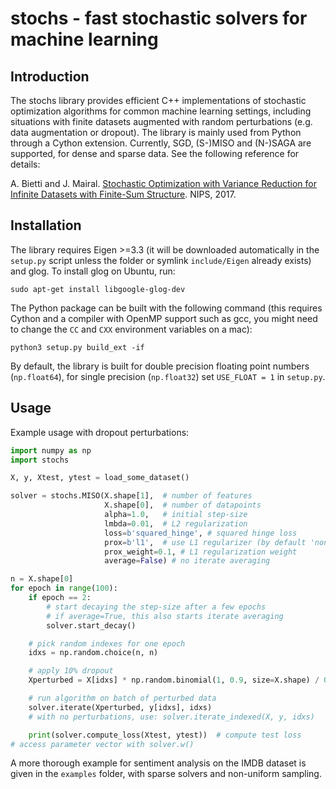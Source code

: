 # stochs - fast stochastic solvers for machine learning

## Introduction
The stochs library provides efficient C++ implementations of stochastic optimization algorithms for common machine learning settings,
including situations with finite datasets augmented with random perturbations (e.g. data augmentation or dropout).
The library is mainly used from Python through a Cython extension.
Currently, SGD, (S-)MISO and (N-)SAGA are supported, for dense and sparse data. See the following reference for details:

A. Bietti and J. Mairal. [Stochastic Optimization with Variance Reduction for Infinite Datasets with Finite-Sum Structure](https://arxiv.org/abs/1610.00970). NIPS, 2017.

## Installation
The library requires Eigen >=3.3 (it will be downloaded automatically in the `setup.py` script unless the folder or symlink `include/Eigen` already exists)
and glog. To install glog on Ubuntu, run:
```
sudo apt-get install libgoogle-glog-dev
```

The Python package can be built with the following command (this requires Cython and a compiler with OpenMP support such as gcc, you might need to change the `CC` and `CXX` environment variables on a mac):
```
python3 setup.py build_ext -if
```
By default, the library is built for double precision floating point numbers (`np.float64`), for single precision (`np.float32`) set `USE_FLOAT = 1` in `setup.py`.

## Usage
Example usage with dropout perturbations:
```py
import numpy as np
import stochs

X, y, Xtest, ytest = load_some_dataset()

solver = stochs.MISO(X.shape[1],  # number of features
                     X.shape[0],  # number of datapoints
                     alpha=1.0,   # initial step-size
                     lmbda=0.01,  # L2 regularization
                     loss=b'squared_hinge', # squared hinge loss
                     prox=b'l1',  # use L1 regularizer (by default 'none')
                     prox_weight=0.1, # L1 regularization weight
                     average=False) # no iterate averaging

n = X.shape[0]
for epoch in range(100):
    if epoch == 2:
        # start decaying the step-size after a few epochs
        # if average=True, this also starts iterate averaging
        solver.start_decay()

    # pick random indexes for one epoch
    idxs = np.random.choice(n, n)

    # apply 10% dropout
    Xperturbed = X[idxs] * np.random.binomial(1, 0.9, size=X.shape) / 0.9

    # run algorithm on batch of perturbed data
    solver.iterate(Xperturbed, y[idxs], idxs)
    # with no perturbations, use: solver.iterate_indexed(X, y, idxs)

    print(solver.compute_loss(Xtest, ytest))  # compute test loss
# access parameter vector with solver.w()
```

A more thorough example for sentiment analysis on the IMDB dataset is given in the `examples` folder, with sparse solvers and non-uniform sampling.
